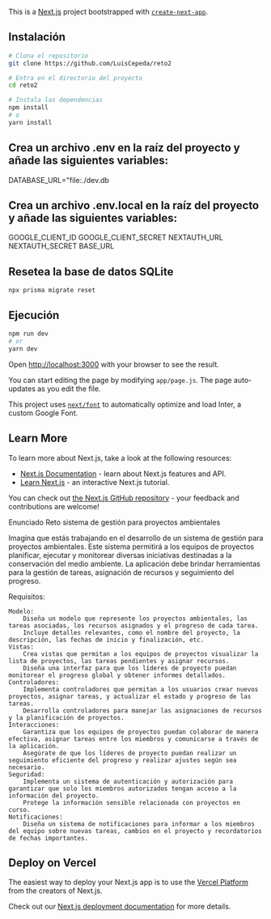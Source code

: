 This is a [Next.js](https://nextjs.org/) project bootstrapped with [`create-next-app`](https://github.com/vercel/next.js/tree/canary/packages/create-next-app).

## Instalación

```bash
# Clona el repositorio
git clone https://github.com/LuisCepeda/reto2

# Entra en el directorio del proyecto
cd reto2

# Instala las dependencias
npm install
# o
yarn install
```

## Crea un archivo .env en la raíz del proyecto y añade las siguientes variables:
DATABASE_URL="file:./dev.db

## Crea un archivo .env.local en la raíz del proyecto y añade las siguientes variables:
GOOGLE_CLIENT_ID
GOOGLE_CLIENT_SECRET
NEXTAUTH_URL
NEXTAUTH_SECRET
BASE_URL

## Resetea la base de datos SQLite
```
npx prisma migrate reset
```
## Ejecución

```bash
npm run dev
# or
yarn dev

```

Open [http://localhost:3000](http://localhost:3000) with your browser to see the result.

You can start editing the page by modifying `app/page.js`. The page auto-updates as you edit the file.

This project uses [`next/font`](https://nextjs.org/docs/basic-features/font-optimization) to automatically optimize and load Inter, a custom Google Font.

## Learn More

To learn more about Next.js, take a look at the following resources:

- [Next.js Documentation](https://nextjs.org/docs) - learn about Next.js features and API.
- [Learn Next.js](https://nextjs.org/learn) - an interactive Next.js tutorial.

You can check out [the Next.js GitHub repository](https://github.com/vercel/next.js/) - your feedback and contributions are welcome!


Enunciado
Reto sistema de gestión para proyectos ambientales

Imagina que estás trabajando en el desarrollo de un sistema de gestión para proyectos ambientales. Este sistema permitirá a los equipos de proyectos planificar, ejecutar y monitorear diversas iniciativas destinadas a la conservación del medio ambiente. La aplicación debe brindar herramientas para la gestión de tareas, asignación de recursos y seguimiento del progreso.

Requisitos:

    Modelo:
        Diseña un modelo que represente los proyectos ambientales, las tareas asociadas, los recursos asignados y el progreso de cada tarea.
        Incluye detalles relevantes, como el nombre del proyecto, la descripción, las fechas de inicio y finalización, etc.
    Vistas:
        Crea vistas que permitan a los equipos de proyectos visualizar la lista de proyectos, las tareas pendientes y asignar recursos.
        Diseña una interfaz para que los líderes de proyecto puedan monitorear el progreso global y obtener informes detallados.
    Controladores:
        Implementa controladores que permitan a los usuarios crear nuevos proyectos, asignar tareas, y actualizar el estado y progreso de las tareas.
        Desarrolla controladores para manejar las asignaciones de recursos y la planificación de proyectos.
    Interacciones:
        Garantiza que los equipos de proyectos puedan colaborar de manera efectiva, asignar tareas entre los miembros y comunicarse a través de la aplicación.
        Asegúrate de que los líderes de proyecto puedan realizar un seguimiento eficiente del progreso y realizar ajustes según sea necesario.
    Seguridad:
        Implementa un sistema de autenticación y autorización para garantizar que solo los miembros autorizados tengan acceso a la información del proyecto.
        Protege la información sensible relacionada con proyectos en curso.
    Notificaciones:
        Diseña un sistema de notificaciones para informar a los miembros del equipo sobre nuevas tareas, cambios en el proyecto y recordatorios de fechas importantes.


## Deploy on Vercel

The easiest way to deploy your Next.js app is to use the [Vercel Platform](https://vercel.com/new?utm_medium=default-template&filter=next.js&utm_source=create-next-app&utm_campaign=create-next-app-readme) from the creators of Next.js.

Check out our [Next.js deployment documentation](https://nextjs.org/docs/deployment) for more details.
